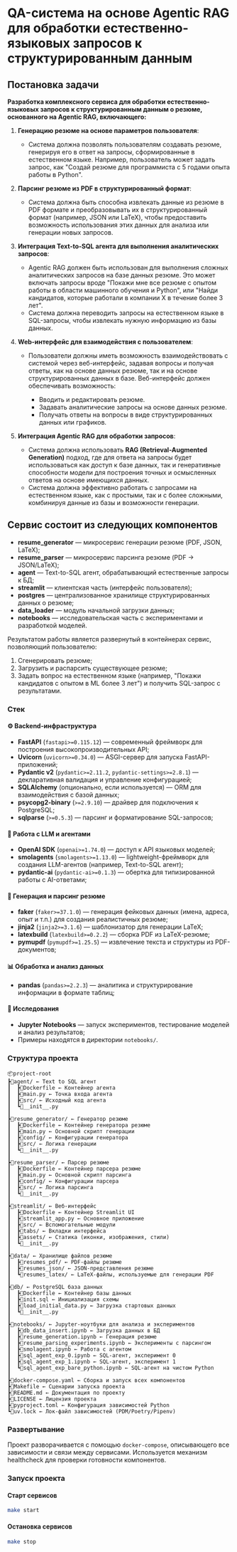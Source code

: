 # QA-система на основе Agentic RAG для обработки естественно-языковых запросов к структурированным данным

## Постановка задачи

**Разработка комплексного сервиса для обработки естественно-языковых запросов к структурированным данным о резюме, основанного на Agentic RAG, включающего:**

1. **Генерацию резюме на основе параметров пользователя**:

   * Система должна позволять пользователям создавать резюме, генерируя его в ответ на запросы, сформированные в естественном языке. Например, пользователь может задать запрос, как "Создай резюме для программиста с 5 годами опыта работы в Python".

2. **Парсинг резюме из PDF в структурированный формат**:

   * Система должна быть способна извлекать данные из резюме в PDF формате и преобразовывать их в структурированный формат (например, JSON или LaTeX), чтобы предоставить возможность использования этих данных для анализа или генерации новых запросов.

3. **Интеграция Text-to-SQL агента для выполнения аналитических запросов**:

   * Agentic RAG должен быть использован для выполнения сложных аналитических запросов на базе данных резюме. Это может включать запросы вроде "Покажи мне все резюме с опытом работы в области машинного обучения и Python", или "Найди кандидатов, которые работали в компании X в течение более 3 лет".
   * Система должна переводить запросы на естественном языке в SQL-запросы, чтобы извлекать нужную информацию из базы данных.

4. **Web-интерфейс для взаимодействия с пользователем**:

   * Пользователи должны иметь возможность взаимодействовать с системой через веб-интерфейс, задавая вопросы и получая ответы, как на основе данных резюме, так и на основе структурированных данных в базе. Веб-интерфейс должен обеспечивать возможность:

     * Вводить и редактировать резюме.
     * Задавать аналитические запросы на основе данных резюме.
     * Получать ответы на вопросы в виде структурированных данных или графиков.

5. **Интеграция Agentic RAG для обработки запросов**:

   * Система должна использовать **RAG (Retrieval-Augmented Generation)** подход, где для ответа на запросы будет использоваться как доступ к базе данных, так и генеративные способности модели для построения точных и осмысленных ответов на основе имеющихся данных.
   * Система должна эффективно работать с запросами на естественном языке, как с простыми, так и с более сложными, комбинируя данные из базы и возможности генерации.

## Сервис состоит из следующих компонентов

* **resume\_generator** — микросервис генерации резюме (PDF, JSON, LaTeX);
* **resume\_parser** — микросервис парсинга резюме (PDF → JSON/LaTeX);
* **agent** — Text-to-SQL агент, обрабатывающий естественные запросы к БД;
* **streamlit** — клиентская часть (интерфейс пользователя);
* **postgres** — централизованное хранилище структурированных данных о резюме;
* **data\_loader** — модуль начальной загрузки данных;
* **notebooks** — исследовательская часть с экспериментами и разработкой моделей.

Результатом работы является развернутый в контейнерах сервис, позволяющий пользователю:

1. Сгенерировать резюме;
2. Загрузить и распарсить существующее резюме;
3. Задать вопрос на естественном языке (например, "Покажи кандидатов с опытом в ML более 3 лет") и получить SQL-запрос с результатами.

### Стек

#### ⚙️ Backend-инфраструктура

* **FastAPI** (`fastapi>=0.115.12`) — современный фреймворк для построения высокопроизводительных API;
* **Uvicorn** (`uvicorn>=0.34.0`) — ASGI-сервер для запуска FastAPI-приложений;
* **Pydantic v2** (`pydantic>=2.11.2`, `pydantic-settings>=2.8.1`) — декларативная валидация и управление конфигурацией;
* **SQLAlchemy** (опционально, если используется) — ORM для взаимодействия с базой данных;
* **psycopg2-binary** (`>=2.9.10`) — драйвер для подключения к PostgreSQL;
* **sqlparse** (`>=0.5.3`) — парсинг и форматирование SQL-запросов;

#### 🧠 Работа с LLM и агентами

* **OpenAI SDK** (`openai>=1.74.0`) — доступ к API языковых моделей;
* **smolagents** (`smolagents>=1.13.0`) — lightweight-фреймворк для создания LLM-агентов (например, Text-to-SQL агент);
* **pydantic-ai** (`pydantic-ai>=0.1.3`) — обертка для типизированной работы с AI-ответами;

#### 📄 Генерация и парсинг резюме

* **faker** (`faker>=37.1.0`) — генерация фейковых данных (имена, адреса, опыт и т.п.) для создания реалистичных резюме;
* **jinja2** (`jinja2>=3.1.6`) — шаблонизатор для генерации LaTeX;
* **latexbuild** (`latexbuild>=0.2.2`) — сборка PDF из LaTeX-резюме;
* **pymupdf** (`pymupdf>=1.25.5`) — извлечение текста и структуры из PDF-документов;

#### 📊 Обработка и анализ данных

* **pandas** (`pandas>=2.2.3`) — аналитика и структурирование информации в формате таблиц;

#### 🧪 Исследования

* **Jupyter Notebooks** — запуск экспериментов, тестирование моделей и анализ результатов;
* Примеры находятся в директории `notebooks/`.

### Структура проекта

```plaintext
📦project-root
┣📂agent/ ← Text to SQL агент
┃  ┣📜Dockerfile ← Контейнер агента
┃  ┣📜main.py ← Точка входа агента
┃  ┣📂src/ ← Исходный код агента
┃  ┗📜__init__.py
┃
┣📂resume_generator/ ← Генератор резюме
┃  ┣📜Dockerfile ← Контейнер генератора резюме
┃  ┣📜main.py ← Основной скрипт генерации
┃  ┣📂config/ ← Конфигурации генератора
┃  ┣📂src/ ← Логика генерации
┃  ┗📜__init__.py
┃
┣📂resume_parser/ ← Парсер резюме
┃  ┣📜Dockerfile ← Контейнер парсера резюме
┃  ┣📜main.py ← Основной скрипт парсинга
┃  ┣📂config/ ← Конфигурации парсера
┃  ┣📂src/ ← Логика парсинга
┃  ┗📜__init__.py
┃
┣📂streamlit/ ← Веб-интерфейс
┃  ┣📜Dockerfile ← Контейнер Streamlit UI
┃  ┣📜streamlit_app.py ← Основное приложение
┃  ┣📂src/ ← Вспомогательные модули
┃  ┣📂tabs/ ← Вкладки интерфейса
┃  ┣📂assets/ ← Статика (иконки, изображения, стили)
┃  ┗📜__init__.py
┃
┣📂data/ ← Хранилище файлов резюме
┃  ┣📂resumes_pdf/ ← PDF-файлы резюме
┃  ┣📂resumes_json/ ← JSON-представления резюме
┃  ┗📂resumes_latex/ ← LaTeX-файлы, используемые для генерации PDF
┃
┣📂db/ ← PostgreSQL база данных
┃  ┣📜Dockerfile ← Контейнер базы данных
┃  ┣📜init.sql ← Инициализация схемы
┃  ┣📜load_initial_data.py ← Загрузка стартовых данных
┃  ┗📜__init__.py
┃
┣📂notebooks/ ← Jupyter-ноутбуки для анализа и экспериментов
┃  ┣📜db_data_insert.ipynb ← Загрузка данных в БД
┃  ┣📜resume_generation.ipynb ← Генерация резюме
┃  ┣📜resume_parsing_experiments.ipynb ← Эксперименты с парсингом
┃  ┣📜smolagent.ipynb ← Работа с агентом
┃  ┣📜sql_agent_exp_0.ipynb ← SQL-агент, эксперимент 0
┃  ┣📜sql_agent_exp_1.ipynb ← SQL-агент, эксперимент 1
┃  ┗📜sql_agent_exp_bare_python.ipynb ← SQL-агент на чистом Python
┃
┣📜docker-compose.yaml ← Сборка и запуск всех компонентов
┣📜Makefile ← Сценарии запуска проекта
┣📜README.md ← Документация по проекту
┣📜LICENSE ← Лицензия проекта
┣📜pyproject.toml ← Конфигурация зависимостей Python
┗📜uv.lock ← Лок-файл зависимостей (PDM/Poetry/Pipenv)
```

### Развертывание

Проект разворачивается с помощью `docker-compose`, описывающего все зависимости и связи между сервисами. Используется механизм healthcheck для проверки готовности компонентов.

### Запуск проекта

#### Старт сервисов

```bash
make start
```

#### Остановка сервисов

```bash
make stop
```

